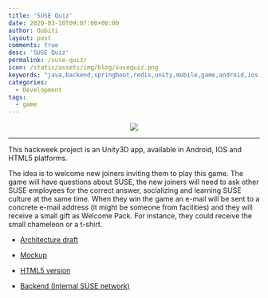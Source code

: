 ```yaml
---
title: 'SUSE Quiz'
date: 2020-03-10T09:07:00+00:00
author: Oubiti
layout: post
comments: true
desc: 'SUSE Quiz'
permalink: /suse-quiz/
icon: /static/assets/img/blog/susequiz.png
keywords: "java,backend,springboot,redis,unity,mobile,game,android,ios,html5"
categories:
  - Development
tags:
  - game
---
```

<p align="center"><img src="https://raw.githubusercontent.com/srbarrios/susequiz/master/quiz.png"></p>
<hr>

This hackweek project is an Unity3D app, available in Android, IOS and HTML5 platforms.

The idea is to welcome new joiners inviting them to play this game. The game will have questions about SUSE, the new joiners will need to ask other SUSE employees for the correct answer, socializing and learning SUSE culture at the same time.
When they win the game an e-mail will be sent to a concrete e-mail address (it might be someone from facilities) and they will receive a small gift as Welcome Pack. For instance, they could receive the small chameleon or a t-shirt.

- [Architecture draft](https://docs.google.com/presentation/d/1Nd-UQr3juwj9_pLxkw4BUIDoNJJESUaPM5bTsUXbZ30)

- [Mockup](https://app.moqups.com/FzcvWkj9bb/view/page/ad64222d5?ui=0)

- [HTML5 version](https://srbarrios.github.io/susequiz/)

- [Backend (Internal SUSE network)](http://susequiz-backend.tf1-c4-lb.cap.suse.de/users/)
